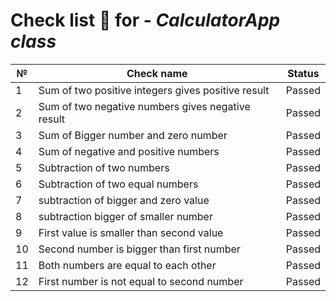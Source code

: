 # Check list :page_facing_up:  for  - *CalculatorApp class* 

| №  | Check name                                        | Status  |
|----|---------------------------------------------------|---------|
| 1  | Sum of two positive integers gives positive result| Passed  |
| 2  | Sum of two negative numbers gives negative result | Passed  |
| 3  | Sum of Bigger number and zero number              | Passed  |
| 4  | Sum of negative and positive numbers              | Passed  |
| 5  | Subtraction of two numbers                        | Passed  |
| 6  | Subtraction of two equal numbers                  | Passed  |
| 7  | subtraction of bigger and zero value              | Passed  |
| 8  | subtraction bigger of smaller number              | Passed  |
| 9  | First value is smaller than second value          | Passed  |
| 10 | Second number is bigger than first number         | Passed  |
| 11 | Both numbers are equal to each other              | Passed  |
| 12 | First number is not equal to second number        | Passed  |
